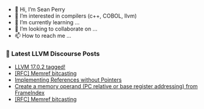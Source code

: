 - 👋 Hi, I’m Sean Perry
- 👀 I’m interested in compilers (c++, COBOL, llvm)
- 🌱 I’m currently learning ...
- 💞️ I’m looking to collaborate on ...
- 📫 How to reach me ...

<!---
s66perry/s66perry is a ✨ special ✨ repository because its `README.md` (this file) appears on your GitHub profile.
You can click the Preview link to take a look at your changes.
--->
### 📕 Latest LLVM Discourse Posts

<!-- DISCOURSE-LLVM:START -->
- [LLVM 17.0.2 tagged!](https://discourse.llvm.org/t/llvm-17-0-2-tagged/73839#post_5)
- [[RFC] Memref bitcasting](https://discourse.llvm.org/t/rfc-memref-bitcasting/66395?page=2#post_21)
- [Implementing References without Pointers](https://discourse.llvm.org/t/implementing-references-without-pointers/73878#post_2)
- [Create a memory operand &lpar;PC relative or base register addressing&rpar; from FrameIndex](https://discourse.llvm.org/t/create-a-memory-operand-pc-relative-or-base-register-addressing-from-frameindex/73847#post_3)
- [[RFC] Memref bitcasting](https://discourse.llvm.org/t/rfc-memref-bitcasting/66395#post_20)
<!-- DISCOURSE-LLVM:END -->
